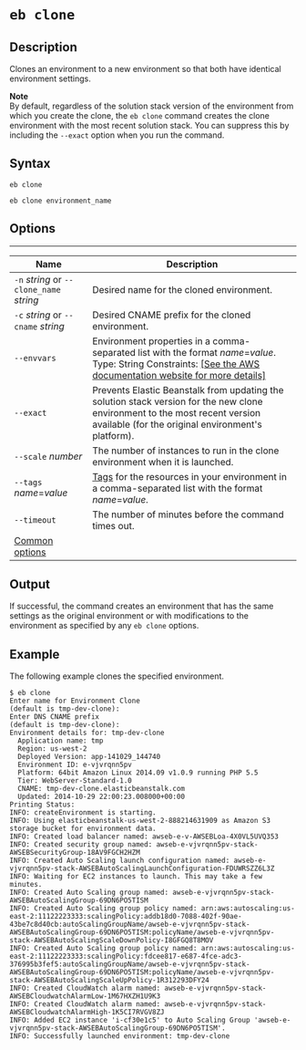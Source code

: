 # `eb clone`<a name="eb3-clone"></a>

## Description<a name="eb3-clonedescription"></a>

Clones an environment to a new environment so that both have identical environment settings\.

**Note**  
By default, regardless of the solution stack version of the environment from which you create the clone, the `eb clone` command creates the clone environment with the most recent solution stack\. You can suppress this by including the `--exact` option when you run the command\.

## Syntax<a name="eb3-clonesyntax"></a>

 `eb clone` 

 `eb clone environment_name` 

## Options<a name="eb3-cloneoptions"></a>


****  

|  Name  |  Description  | 
| --- | --- | 
|  `-n` *string* or `--clone_name` *string*  |  Desired name for the cloned environment\.  | 
|  `-c` *string* or `--cname` *string*  |  Desired CNAME prefix for the cloned environment\.  | 
|  `--envvars`  |  Environment properties in a comma\-separated list with the format *name*=*value*\. Type: String Constraints: [\[See the AWS documentation website for more details\]](http://docs.aws.amazon.com/elasticbeanstalk/latest/dg/eb3-clone.html)  | 
|  `--exact`  |  Prevents Elastic Beanstalk from updating the solution stack version for the new clone environment to the most recent version available \(for the original environment's platform\)\.  | 
|  `--scale` *number*  |  The number of instances to run in the clone environment when it is launched\.  | 
|  `--tags` *name*=*value*  |  [Tags](using-features.tagging.md) for the resources in your environment in a comma\-separated list with the format *name*=*value*\.  | 
|  `--timeout`  |  The number of minutes before the command times out\.  | 
|  [Common options](eb3-cmd-options.md)  |  | 

## Output<a name="eb3-cloneoutput"></a>

If successful, the command creates an environment that has the same settings as the original environment or with modifications to the environment as specified by any `eb clone` options\.

## Example<a name="eb3-cloneexample"></a>

The following example clones the specified environment\.

```
$ eb clone
Enter name for Environment Clone
(default is tmp-dev-clone):
Enter DNS CNAME prefix
(default is tmp-dev-clone):
Environment details for: tmp-dev-clone
  Application name: tmp
  Region: us-west-2
  Deployed Version: app-141029_144740
  Environment ID: e-vjvrqnn5pv
  Platform: 64bit Amazon Linux 2014.09 v1.0.9 running PHP 5.5
  Tier: WebServer-Standard-1.0
  CNAME: tmp-dev-clone.elasticbeanstalk.com
  Updated: 2014-10-29 22:00:23.008000+00:00
Printing Status:
INFO: createEnvironment is starting.
INFO: Using elasticbeanstalk-us-west-2-888214631909 as Amazon S3 storage bucket for environment data.
INFO: Created load balancer named: awseb-e-v-AWSEBLoa-4X0VL5UVQ353
INFO: Created security group named: awseb-e-vjvrqnn5pv-stack-AWSEBSecurityGroup-18AV9FGCH2HZM
INFO: Created Auto Scaling launch configuration named: awseb-e-vjvrqnn5pv-stack-AWSEBAutoScalingLaunchConfiguration-FDUWRSZZ6L3Z
INFO: Waiting for EC2 instances to launch. This may take a few minutes.
INFO: Created Auto Scaling group named: awseb-e-vjvrqnn5pv-stack-AWSEBAutoScalingGroup-69DN6PO5TISM
INFO: Created Auto Scaling group policy named: arn:aws:autoscaling:us-east-2:11122223333:scalingPolicy:addb18d0-7088-402f-90ae-43be7c8d40cb:autoScalingGroupName/awseb-e-vjvrqnn5pv-stack-AWSEBAutoScalingGroup-69DN6PO5TISM:policyName/awseb-e-vjvrqnn5pv-stack-AWSEBAutoScalingScaleDownPolicy-I8GFGQ8T8MOV
INFO: Created Auto Scaling group policy named: arn:aws:autoscaling:us-east-2:11122223333:scalingPolicy:fdcee817-e687-4fce-adc3-376995b3fef5:autoScalingGroupName/awseb-e-vjvrqnn5pv-stack-AWSEBAutoScalingGroup-69DN6PO5TISM:policyName/awseb-e-vjvrqnn5pv-stack-AWSEBAutoScalingScaleUpPolicy-1R312293DFY24
INFO: Created CloudWatch alarm named: awseb-e-vjvrqnn5pv-stack-AWSEBCloudwatchAlarmLow-1M67HXZH1U9K3
INFO: Created CloudWatch alarm named: awseb-e-vjvrqnn5pv-stack-AWSEBCloudwatchAlarmHigh-1K5CI7RVGV8ZJ
INFO: Added EC2 instance 'i-cf30e1c5' to Auto Scaling Group 'awseb-e-vjvrqnn5pv-stack-AWSEBAutoScalingGroup-69DN6PO5TISM'.
INFO: Successfully launched environment: tmp-dev-clone
```